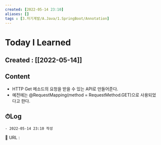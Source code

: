 ```yaml
---
created: [2022-05-14 23:10]
aliases: []
tags : [3.자기계발/A.Java/1.SpringBoot/Annotation]
---
```


# Today I Learned
## Created : [[2022-05-14]]
## Content
- HTTP Get 메소드의 요청을 받을 수 있는 API로 만들어준다.
- 예전에는 @RequestMapping(method = RequestMethod.GET)으로 사용되었다고 한다.

## ⏱Log
	- 2022-05-14 23:10 작성


📙 URL :